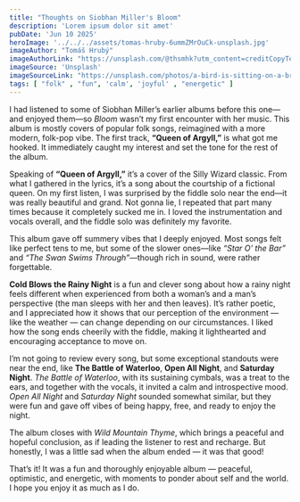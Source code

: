 ```yaml
---
title: "Thoughts on Siobhan Miller's Bloom"
description: 'Lorem ipsum dolor sit amet'
pubDate: 'Jun 10 2025'
heroImage: '../../../assets/tomas-hruby-6ummZMrOuCk-unsplash.jpg'
imageAuthor: "Tomáš Hrubý"
imageAuthorLink: "https://unsplash.com/@thsmhk?utm_content=creditCopyText&utm_medium=referral&utm_source=unsplash"
imageSource: 'Unsplash'
imageSourceLink: "https://unsplash.com/photos/a-bird-is-sitting-on-a-branch-of-a-tree-6ummZMrOuCk?utm_content=creditCopyText&utm_medium=referral&utm_source=unsplash"
tags: [ "folk" , "fun", 'calm', 'joyful' , "energetic" ]
---
```


I had listened to some of Siobhan Miller’s earlier albums before this one—and enjoyed them—so *Bloom* wasn’t my first
encounter with her music. This album is mostly covers of popular folk songs, reimagined with a more modern, folk-pop
vibe. The first track, **“Queen of Argyll,”** is what got me hooked. It immediately caught my interest and set the tone
for the rest of the album.

Speaking of **“Queen of Argyll,”** it’s a cover of the Silly Wizard classic. From what I gathered in the lyrics, it’s a
song about the courtship of a fictional queen. On my first listen, I was surprised by the fiddle solo near the end—it
was really beautiful and grand. Not gonna lie, I repeated that part many times because it completely sucked me in. I
loved the instrumentation and vocals overall, and the fiddle solo was definitely my favorite.

This album gave off summery vibes that I deeply enjoyed. Most songs felt like perfect tens to me, but some of the slower
ones—like *“Star O’ the Bar”* and *“The Swan Swims Through”*—though rich in sound, were rather forgettable.

**Cold Blows the Rainy Night** is a fun and clever song about how a rainy night feels different when experienced from
both a woman’s and a man’s perspective (the man sleeps with her and then leaves). It’s rather poetic, and I appreciated
how it shows that our perception of the environment — like the weather — can change depending on our circumstances. I
liked how the song ends cheerily with the fiddle, making it lighthearted and encouraging acceptance to move on.

I’m not going to review every song, but some exceptional standouts were near the end, like **The Battle of Waterloo**,
**Open All Night**, and **Saturday Night**. *The Battle of Waterloo*, with its sustaining cymbals, was a treat to the
ears, and together with the vocals, it invited a calm and introspective mood. *Open All Night* and *Saturday Night*
sounded somewhat similar, but they were fun and gave off vibes of being happy, free, and ready to enjoy the night.

The album closes with *Wild Mountain Thyme*, which brings a peaceful and hopeful conclusion, as if leading the listener
to rest and recharge. But honestly, I was a little sad when the album ended — it was that good!

That’s it! It was a fun and thoroughly enjoyable album — peaceful, optimistic, and energetic, with moments to ponder
about self and the world. I hope you enjoy it as much as I do.

